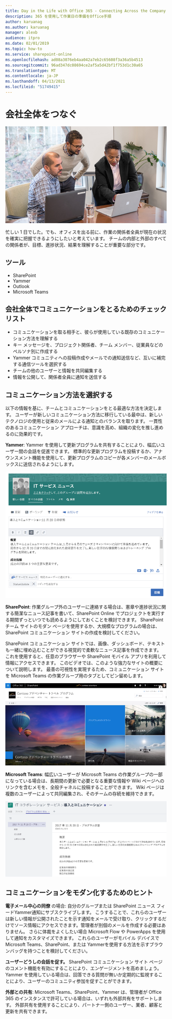 ```yaml
---
title: Day in the Life with Office 365 - Connecting Across the Company
description: 365 を使用して作業日の準備をOffice手順
author: karuanag
ms.author: karuanag
manager: alexb
audience: itpro
ms.date: 02/01/2019
ms.topic: how-to
ms.service: sharepoint-online
ms.openlocfilehash: ad08a3076eb4aa042a7eb2c65608f3a36a5b4513
ms.sourcegitcommit: 96ad347dc08694ce2af5a5d42bf1f753d1c30a65
ms.translationtype: MT
ms.contentlocale: ja-JP
ms.lasthandoff: 04/13/2021
ms.locfileid: "51749415"
---
```

# <a name="connecting-across-the-company"></a>会社全体をつなぐ

![接続のビジュアル](media/ditl_crosscompany.png)

忙しい 1 日でした。でも、オフィスを出る前に、作業の関係者全員が現在の状況を確実に把握できるようにしたいと考えています。 チームの内部と外部のすべての関係者が、目標、進捗状況、結果を理解することが重要な部分です。  

## <a name="tools"></a>ツール
- SharePoint
- Yammer
- Outlook
- Microsoft Teams 

## <a name="checklist-for-communicating-across-the-company"></a>会社全体でコミュニケーションをとるためのチェックリスト
- コミュニケーションを取る相手と、彼らが使用している既存のコミュニケーション方法を理解する
- キー メッセージを、プロジェクト関係者、チーム メンバー、従業員などのペルソナ別に作成する
- Yammer コミュニティへの投稿作成やメールでの通知送信など、互いに補完する通信ツールを選択する 
- チームの他のユーザーと情報を共同編集する
- 情報を公開して、関係者全員に通知を送信する 
 
## <a name="select-your-communication-method"></a>コミュニケーション方法を選択する
以下の情報を基に、チームとコミュニケーションをとる最適な方法を決定します。 ユーザーが新しいコミュニケーション方法に移行している最中は、新しいテクノロジの使用と従来のメールによる通知とのバランスを取ります。 一貫性のあるコミュニケーション アプローチは、意識を高め、組織の変化を推し進めるのに効果的です。 

**Yammer**: Yammer を使用して更新プログラムを共有することにより、幅広いユーザー間の会話を促進できます。 標準的な更新プログラムを投稿するか、アナウンスメント機能を使用して、更新プログラムのコピーが各メンバーのメールボックスに送信されるようにします。 

![ソーシャル メディアの投稿](media/ditl_IT-Service-News.png)

**SharePoint**: 作業グループ外のユーザーに連絡する場合は、憲章や進捗状況に関する簡潔なニュース記事を書いて、SharePoint Online でプロジェクトを実行する期間ずっといつでも読めるようにしておくことを検討できます。 SharePoint チーム サイトのモダン ページを使用するか、大規模なプログラムの場合は、SharePoint コミュニケーション サイトの作成を検討してください。 

SharePoint コミュニケーション サイトでは、画像、ダッシュボード、テキストも一緒に埋め込むことができる視覚的で柔軟なニュース記事を作成できます。 これを使用すると、任意のブラウザーや SharePoint モバイル アプリを利用して情報にアクセスできます。 このビデオでは、このような強力なサイトの概要について説明します。 最善の可視性を実現するため、コミュニケーション サイトを Microsoft Teams の作業グループ用のタブとしてピン留めします。

![SharePoint Online のコミュニケーション サイトの例](media/ditl_Comm-Site.png)

**Microsoft Teams**: 幅広いユーザーが Microsoft Teams の作業グループの一部になっている場合は、長期間の更新で必要となる重要な情報や Wiki ページへのリンクを含むメモを、全般チャネルに投稿することができます。  Wiki ページは複数のユーザーによって共同編集され、そのチームの存続を維持できます。 

![Microsoft Teams の Wiki ページのスクリーンショット](media/ditl_Teams-Wiki.png)

## <a name="tip-to-modernize-your-communication"></a>コミュニケーションをモダン化するためのヒント

**電子メール中心の同僚** の場合: 自分のグループまたは SharePoint ニュース フィードYammer通知にサブスクライブします。  こうすることで、これらのユーザーは新しい情報が公開されたことを示す通知をメールで受け取り、クリックするだけでソース情報にアクセスできます。管理者が別個のメールを作成する必要はありません。  さらに体裁をよくしたい場合  Microsoft Flow や PowerApps を使用して通知をカスタマイズできます。 これらのユーザーがモバイル デバイスで Microsoft Teams、SharePoint、または Yammerを使用する方法を示すブラウンバッグを持つことを検討してください。 

**ユーザーどうしの会話を促す。** SharePoint コミュニケーション サイト ページのコメント機能を有効にすることにより、エンゲージメントを高めましょう。  Yammer を使用している場合は、回答できる質問が無いか定期的に監視することにより、ユーザーのコミュニティ参加を促すことができます。 

**外部との共有**: Microsoft Teams、SharePoint、Yammer は、管理者が Office 365 のインスタンスで許可している場合は、いずれも外部共有をサポートします。  外部共有を使用することにより、パートナー側のユーザー、業者、顧客と更新を共有できます。

